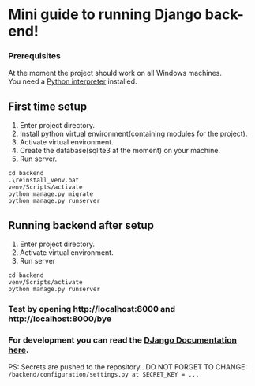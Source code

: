 # Mini guide to running Django back-end!
### Prerequisites
At the moment the project should work on all Windows machines. \
You need a [Python interpreter](https://www.python.org/downloads/) installed.
## First time setup
1. Enter project directory.
2. Install python virtual environment(containing modules for the project).
3. Activate virtual environment.
4. Create the database(sqlite3 at the moment) on your machine. 
5. Run server.
```
cd backend
.\reinstall_venv.bat
venv/Scripts/activate
python manage.py migrate
python manage.py runserver
```
## Running backend after setup
1. Enter project directory.
2. Activate virtual environment.
3. Run server
```
cd backend
venv/Scripts/activate
python manage.py runserver
```

### Test by opening http://localhost:8000 and http://localhost:8000/bye
### For development you can read the [DJango Documentation here](docs.djangoproject.com/en/).

 PS: Secrets are pushed to the repository.. DO NOT FORGET TO CHANGE:
 `/backend/configuration/settings.py at SECRET_KEY = ...`
 